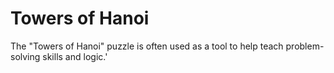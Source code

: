 # Towers of Hanoi

The "Towers of Hanoi" puzzle is often used as a tool to help teach problem-solving skills and logic.'

